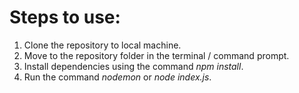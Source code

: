 # Steps to use:

1. Clone the repository to local machine.
2. Move to the repository folder in the terminal / command prompt.
3. Install dependencies using the command _npm install_.
4. Run the command _nodemon_ or _node index.js_.
